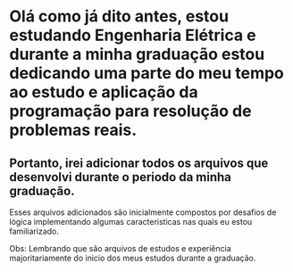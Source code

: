 # Olá como já dito antes, estou estudando Engenharia Elétrica e durante a minha graduação estou dedicando uma parte do meu tempo ao estudo e aplicação da programação para resolução de problemas reais.
    
## Portanto, irei adicionar todos os arquivos que desenvolvi durante o periodo da minha graduação.

Esses arquivos adicionados são inicialmente compostos por desafios de lógica implementando algumas caracteristicas nas quais eu estou familiarizado.

Obs: Lembrando que são arquivos de estudos e experiência majoritariamente do inicio dos meus estudos durante a graduação.
    
